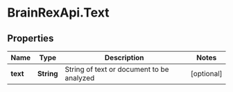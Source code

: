 # BrainRexApi.Text

## Properties
Name | Type | Description | Notes
------------ | ------------- | ------------- | -------------
**text** | **String** | String of text or document to be analyzed | [optional] 
